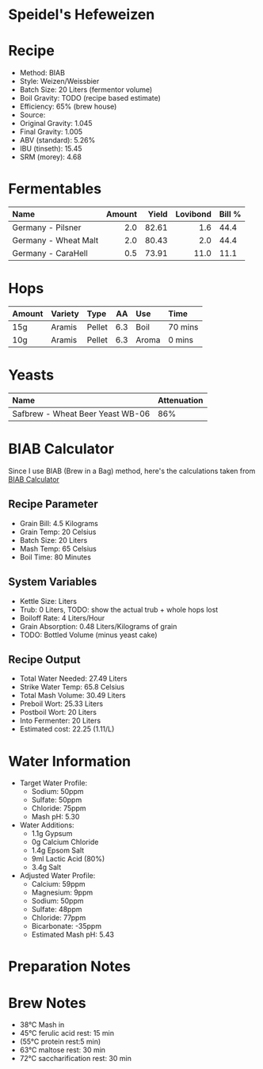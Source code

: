 Speidel's Hefeweizen
================

Recipe
======

-   Method: BIAB
-   Style: Weizen/Weissbier
-   Batch Size: 20 Liters (fermentor volume)
-   Boil Gravity: TODO (recipe based estimate)
-   Efficiency: 65% (brew house)
-   Source:
-   Original Gravity: 1.045
-   Final Gravity: 1.005
-   ABV (standard): 5.26%
-   IBU (tinseth): 15.45
-   SRM (morey): 4.68

Fermentables
============

| Name                 |  Amount|  Yield|  Lovibond| Bill % |
|:---------------------|-------:|------:|---------:|:-------|
| Germany - Pilsner    |     2.0|  82.61|       1.6| 44.4   |
| Germany - Wheat Malt |     2.0|  80.43|       2.0| 44.4   |
| Germany - CaraHell   |     0.5|  73.91|      11.0| 11.1   |

Hops
====

| Amount | Variety | Type   |   AA| Use   | Time    |
|:-------|:--------|:-------|----:|:------|:--------|
| 15g    | Aramis  | Pellet |  6.3| Boil  | 70 mins |
| 10g    | Aramis  | Pellet |  6.3| Aroma | 0 mins  |

Yeasts
======

| Name                             | Attenuation |
|:---------------------------------|:------------|
| Safbrew - Wheat Beer Yeast WB-06 | 86%         |

BIAB Calculator
===============

Since I use BIAB (Brew in a Bag) method, here's the calculations taken from [BIAB Calculator](http://www.biabcalculator.com/)

Recipe Parameter
----------------

-   Grain Bill: 4.5 Kilograms
-   Grain Temp: 20 Celsius
-   Batch Size: 20 Liters
-   Mash Temp: 65 Celsius
-   Boil Time: 80 Minutes

System Variables
----------------

-   Kettle Size: Liters
-   Trub: 0 Liters, TODO: show the actual trub + whole hops lost
-   Boiloff Rate: 4 Liters/Hour
-   Grain Absorption: 0.48 Liters/Kilograms of grain
-   TODO: Bottled Volume (minus yeast cake)

Recipe Output
-------------

-   Total Water Needed: 27.49 Liters
-   Strike Water Temp: 65.8 Celsius
-   Total Mash Volume: 30.49 Liters
-   Preboil Wort: 25.33 Liters
-   Postboil Wort: 20 Liters
-   Into Fermenter: 20 Liters
-   Estimated cost: 22.25 (1.11/L)

Water Information
=================

-   Target Water Profile:
    -   Sodium: 50ppm
    -   Sulfate: 50ppm
    -   Chloride: 75ppm
    -   Mash pH: 5.30
-   Water Additions:
    -   1.1g Gypsum
    -   0g Calcium Chloride
    -   1.4g Epsom Salt
    -   9ml Lactic Acid (80%)
    -   3.4g Salt
-   Adjusted Water Profile:
    -   Calcium: 59ppm
    -   Magnesium: 9ppm
    -   Sodium: 50ppm
    -   Sulfate: 48ppm
    -   Chloride: 77ppm
    -   Bicarbonate: -35ppm
    -   Estimated Mash pH: 5.43

Preparation Notes
=================

Brew Notes
==========

-   38°C Mash in
-   45°C ferulic acid rest: 15 min
-   (55°C protein rest:5 min)
-   63°C maltose rest: 30 min
-   72°C saccharification rest: 30 min
